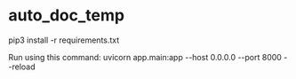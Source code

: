 # auto_doc_temp

pip3 install -r requirements.txt

Run using this command:
uvicorn app.main:app --host 0.0.0.0 --port 8000 --reload
